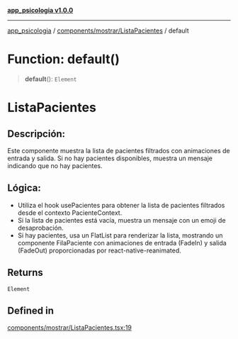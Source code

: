 [**app_psicologia v1.0.0**](../../../../README.md)

***

[app_psicologia](../../../../modules.md) / [components/mostrar/ListaPacientes](../README.md) / default

# Function: default()

> **default**(): `Element`

# ListaPacientes
## Descripción:
Este componente muestra la lista de pacientes filtrados con animaciones de entrada y salida. Si no hay pacientes disponibles, muestra un mensaje indicando que no hay pacientes.

## Lógica:

- Utiliza el hook usePacientes para obtener la lista de pacientes filtrados desde el contexto PacienteContext.
- Si la lista de pacientes está vacía, muestra un mensaje con un emoji de desaprobación.
- Si hay pacientes, usa un FlatList para renderizar la lista, mostrando un componente FilaPaciente con animaciones de entrada (FadeIn) y salida (FadeOut) proporcionadas por react-native-reanimated.

## Returns

`Element`

## Defined in

[components/mostrar/ListaPacientes.tsx:19](https://github.com/XxtbmfxX/app_psicologia/blob/da762f4f9225edbb02c8e13dfe2f9bc7ae75eef5/components/mostrar/ListaPacientes.tsx#L19)
